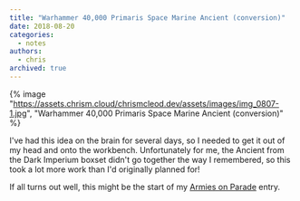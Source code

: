 ```yaml
---
title: "Warhammer 40,000 Primaris Space Marine Ancient (conversion)"
date: 2018-08-20
categories:
  - notes
authors:
  - chris
archived: true
---
```


{% image "https://assets.chrism.cloud/chrismcleod.dev/assets/images/img_0807-1.jpg", "Warhammer 40,000 Primaris Space Marine Ancient (conversion)" %}

I've had this idea on the brain for several days, so I needed to get it out of my head and onto the workbench. Unfortunately for me, the Ancient from the Dark Imperium boxset didn't go together the way I remembered, so this took a lot more work than I'd originally planned for!

If all turns out well, this might be the start of my [Armies on Parade](https://armiesonparade.com/) entry.
